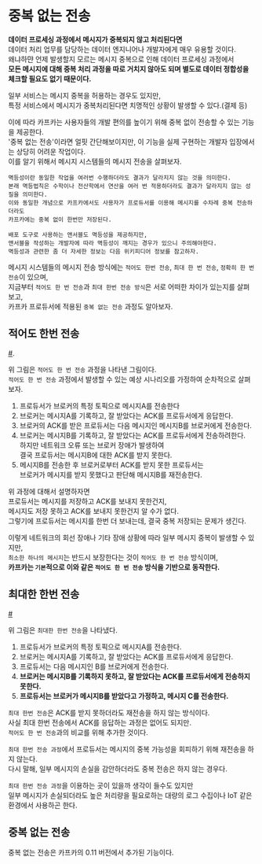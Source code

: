 # 중복 없는 전송 
   
**데이터 프로세싱 과정에서 메시지가 중복되지 않고 처리된다면**                
데이터 처리 업무를 담당하는 데이터 엔지니어나 개발자에게 매우 유용할 것이다.       
왜냐하먄 언제 발생할지 모르는 메시지 중복으로 인해 데이터 프로세싱 과정에서       
**모든 메시지에 대해 중복 처리 과정을 따로 거치지 않아도 되며 별도로 데이터 정합성을 체크할 필요도 없기 때문이다.**       
 
일부 서비스는 메시지 중복을 허용하는 경우도 있지만,     
특정 서비스에서 메시지가 중복처리된다면 치명적인 상황이 발생할 수 있다.(결제 등)  
    
이에 따라 카프카는 사용자들의 개발 편의를 높이기 위해 중복 없이 전송할 수 있는 기능을 제공한다.       
'중복 없는 전송'이라면 얼핏 간단해보이지만, 이 기능을 실제 구현하는 개발자 입장에서는 상당히 어려운 작업이다.   
이를 알기 위해서 메시지 시스템들의 메시지 전송을 살펴보자. 

```
멱등성이란 동일한 작업을 여러번 수행하더라도 결과가 달라지지 않는 것을 의미한다.   
본래 멱등법칙은 수학이나 전산학에서 연산을 여러 번 적용하더라도 결과가 달라지지 않는 성질을 의미한다.  
이와 동일한 개념으로 카프카에서도 사용자가 프로듀서를 이용해 메시지를 수차례 중복 전송하더라도    
카프카에는 중복 없이 한번만 저장된다.    
   
배포 도구로 사용하는 앤서블도 멱등성을 제공하지만,       
앤서블을 작성하는 개발자에 따라 멱등성이 깨지는 경우가 있으니 주의해야한다.    
멱등성과 관련한 좀 더 자세한 정보는 다음 위키피디어 정보를 참고하자.   
```

메시지 시스템들의 메시지 전송 방식에는 `적어도 한번 전송`, `최대 한 번 전송`, `정확히 한 번 전송`이 있으며,    
지금부터 `적어도 한 번 전송`과 `최대 한번 전송 방식`은 서로 어떠한 차이가 있는지를 살펴보고,       
카프카 프로듀서에 적용된 `중복 없는 전송` 과정도 알아보자.        

## 적어도 한번 전송 

[#](#). 
  
위 그림은 `적어도 한 번 전송` 과정을 나타낸 그림이다.        
`적어도 한 번 전송` 과정에서 발생할 수 있는 예상 시나리오를 가정하여 순차적으로 살펴보자.     
    
1. 프로듀서가 브로커의 특정 토픽으로 메시지A를 전송한다       
2. 브로커는 메시지A를 기록하고, 잘 받았다는 ACK를 프로듀서에게 응답한다.        
3. 브로커의 ACK를 받은 프로듀서는 다음 메시지인 메시지B를 브로커에게 전송한다.         
4. 브로커는 메시지B를 기록하고, 잘 받았다는 ACK를 프로듀서에게 전송하려한다.     
   하지만 네트워크 오류 또는 브로커 장애가 발생하여       
   결국 프로듀서는 메시지B에 대한 ACK를 받지 못한다.    
5. 메시지B를 전송한 후 브로커로부터 ACK를 받지 못한 프로듀서는     
   브로커가 메시지를 받지 못했다고 판단해 메시지B를 재전송한다.  
 
위 과정에 대해서 설명하자면       
프로듀서는 메시지를 저장하고 ACK를 보내지 못한건지,      
메시지도 저장 못하고 ACK를 보내지 못한건지 알 수가 없다.     
그렇기에 프로듀서는 메시지를 한번 더 보내는데, 결국 중복 저장되는 문제가 생긴다.    

이렇게 네트워크의 회선 장애나 기타 장애 상황에 따라 일부 메시지 중복이 발생할 수 있지만,   
`최소한 하나의 메시지`는 반드시 보장한다는 것이 `적어도 한 번 전송` 방식이며,    
**카프카는 `기본`적으로 이와 같은 `적어도 한 번 전송` 방식을 기반으로 동작한다.**      

## 최대한 한번 전송    

[#](#)   

위 그림은 `최대한 한번 전송`을 나타냈다.    
  
1. 프로듀서가 브로커의 특정 토픽으로 메시지A를 전송한다.   
2. 브로커는 메시지A를 기록하고, 잘 받았다는 ACK를 프로듀서에게 응답한다.     
3. 프로듀서는 다음 메시지인 B를 브로커에게 전송한다.    
4. **브로커는 메시지B를 기록하지 못하고, 잘 받았다는 ACK를 프로듀서에게 전송하지 못한다.**    
5. **프로듀서는 브로커가 메시지B를 받았다고 가정하고, 메시지 C를 전송한다.**    
  
`최대 한번 전송`은 ACK를 받지 못하더라도 재전송을 하지 않는 방식이다.    
사실 최대 한번 전송에서 ACK를 응답하는 과정은 없어도 되지만.      
`적어도 한 번 전송`과의 비교를 위해 추가한 것이다.   

`최대 한번 전송 과정`에서 프로듀서는 메시지의 중복 가능성을 회피하기 위해 재전송을 하지 않는다.    
다시 말해, 일부 메시지의 손실을 감안하더라도 중복 전송은 하지 않는 경우다.        

`최대 한번 전송 과정`을 이용하는 곳이 있을까 생각이 들수도 있지만   
일부 메시지가 손실되더라도 높은 처리량을 필요로하는 대량의 로그 수집이나 IoT 같은 환경에서 사용하곤 한다.    

## 중복 없는 전송  
중복 없는 전송은 카프카의 0.11 버전에서 추가된 기능이다.   













